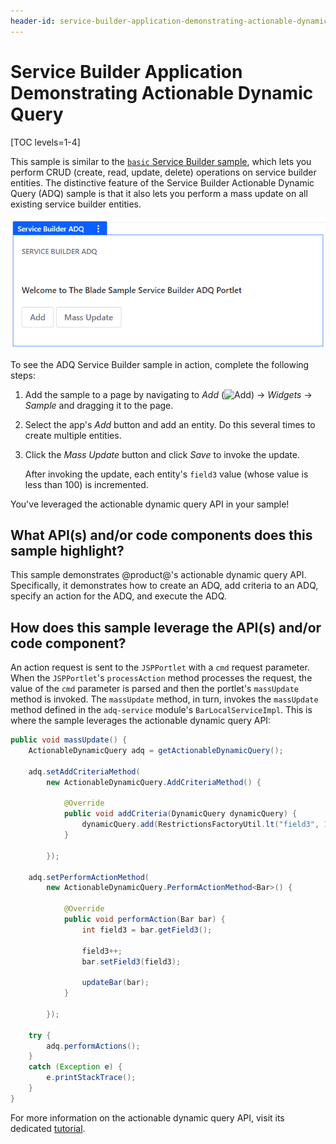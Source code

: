 ```yaml
---
header-id: service-builder-application-demonstrating-actionable-dynamic-query
---
```


# Service Builder Application Demonstrating Actionable Dynamic Query

[TOC levels=1-4]

This sample is similar to the
[`basic` Service Builder sample](https://github.com/liferay/liferay-blade-samples/tree/7.2/gradle/apps/service-builder/basic),
which lets you perform CRUD (create, read, update, delete) operations on service
builder entities. The distinctive feature of the Service Builder Actionable
Dynamic Query (ADQ) sample is that it also lets you perform a mass update on all
existing service builder entities.

![Figure 1: This sample provides options to add entities and perform a mass update.](../../../../images/adq-sample.png)

<!-- TODO: Update image above with actual content when sample works correctly.
-->

To see the ADQ Service Builder sample in action, complete the following steps:

1.  Add the sample to a page by navigating to *Add*
    (![Add](../../../../images/icon-control-menu-add.png)) &rarr; *Widgets* &rarr;
    *Sample* and dragging it to the page.

2.  Select the app's *Add* button and add an entity. Do this several times to
    create multiple entities.

3.  Click the *Mass Update* button and click *Save* to invoke the update.

    <!-- Add image back when sample works:
    [Figure 2: Clicking the *Save* button executes the mass update.](../../../../images/adq-sample-mass-update.png)
    -->

    After invoking the update, each entity's `field3` value (whose value is less
    than 100) is incremented.

You've leveraged the actionable dynamic query API in your sample!

## What API(s) and/or code components does this sample highlight?

This sample demonstrates @product@'s actionable dynamic query API. Specifically,
it demonstrates how to create an ADQ, add criteria to an ADQ, specify an action
for the ADQ, and execute the ADQ.

## How does this sample leverage the API(s) and/or code component?

An action request is sent to the `JSPPortlet` with a `cmd` request parameter.
When the `JSPPortlet`'s `processAction` method processes the request, the value
of the `cmd` parameter is parsed and then the portlet's `massUpdate` method is
invoked. The `massUpdate` method, in turn, invokes the `massUpdate` method
defined in the `adq-service` module's `BarLocalServiceImpl`. This is where the
sample leverages the actionable dynamic query API:

```java
public void massUpdate() {
    ActionableDynamicQuery adq = getActionableDynamicQuery();

    adq.setAddCriteriaMethod(
        new ActionableDynamicQuery.AddCriteriaMethod() {

            @Override
            public void addCriteria(DynamicQuery dynamicQuery) {
                dynamicQuery.add(RestrictionsFactoryUtil.lt("field3", 100));
            }

        });

    adq.setPerformActionMethod(
        new ActionableDynamicQuery.PerformActionMethod<Bar>() {

            @Override
            public void performAction(Bar bar) {
                int field3 = bar.getField3();

                field3++;
                bar.setField3(field3);

                updateBar(bar);
            }

        });

    try {
        adq.performActions();
    }
    catch (Exception e) {
        e.printStackTrace();
    }
}
```

For more information on the actionable dynamic query API, visit its dedicated
[tutorial](/docs/7-0/tutorials/-/knowledge_base/t/dynamic-query#actionable-dynamic-queries).
